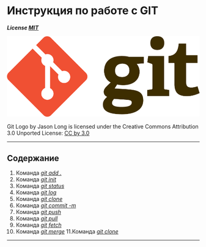 # Инструкция по работе с GIT


***License [MIT](license.md)***

![git-logo](./assets/Git-Logo-2Color.png)

Git Logo by Jason Long is licensed under the Creative Commons Attribution 3.0 Unported License: [CC by 3.0](https://creativecommons.org/licenses/by/3.0/)

---

## Содержание
1. Команда [*git add .*](add.md)
2. Команда [*git init*](init.md)
3. Команда [*git status*](status.md)
4. Команда [*git log*](log.md)
5. Команда [*git clone*](clone.md)
6. Команда [*git commit -m*](commit.md)
7. Команда [*git push*](push.md)
8. Команда [*git pull*](pull.md)
9. Команда [*git fetch*](fetch.md)
10. Команда [*git merge*](merge.md)
11.Команда [*git clone*](clone.md)



---



